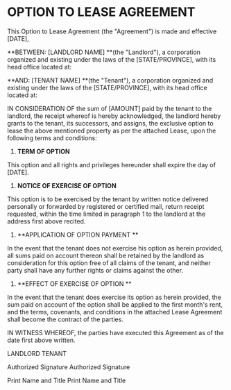 # OPTION TO LEASE AGREEMENT

This Option to Lease Agreement (the "Agreement") is made and effective
\[DATE\],

**BETWEEN: \[LANDLORD NAME\] **(the \"Landlord\"), a corporation
organized and existing under the laws of the \[STATE/PROVINCE\], with
its head office located at:

**AND: \[TENANT NAME\] **(the \"Tenant\"), a corporation organized and
existing under the laws of the \[STATE/PROVINCE\], with its head office
located at:

IN CONSIDERATION OF the sum of \[AMOUNT\] paid by the tenant to the
landlord, the receipt whereof is hereby acknowledged, the landlord
hereby grants to the tenant, its successors, and assigns, the exclusive
option to lease the above mentioned property as per the attached Lease,
upon the following terms and conditions:

1.  **TERM OF OPTION**

This option and all rights and privileges hereunder shall expire the day
of \[DATE\].

1.  **NOTICE OF EXERCISE OF OPTION**

This option is to be exercised by the tenant by written notice delivered
personally or forwarded by registered or certified mail, return receipt
requested, within the time limited in paragraph 1 to the landlord at the
address first above recited.

1.  **APPLICATION OF OPTION PAYMENT **

In the event that the tenant does not exercise his option as herein
provided, all sums paid on account thereon shall be retained by the
landlord as consideration for this option free of all claims of the
tenant, and neither party shall have any further rights or claims
against the other.

1.  **EFFECT OF EXERCISE OF OPTION **

In the event that the tenant does exercise its option as herein
provided, the sum paid on account of the option shall be applied to the
first month\'s rent, and the terms, covenants, and conditions in the
attached Lease Agreement shall become the contract of the parties.

IN WITNESS WHEREOF, the parties have executed this Agreement as of the
date first above written.

LANDLORD TENANT

Authorized Signature Authorized Signature

Print Name and Title Print Name and Title
